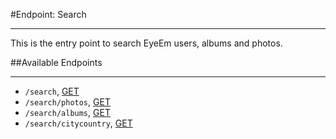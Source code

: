 #Endpoint: Search
***

This is the entry point to search EyeEm users, albums and photos.

##Available Endpoints
***

* `/search`, [GET](search/GET_search.md#files)
* `/search/photos`, [GET](search/GET_search_photos.md#files)
* `/search/albums`, [GET](search/GET_search_albums.md#files)
* `/search/citycountry`, [GET](search/GET_search_citycountry.md#files)
